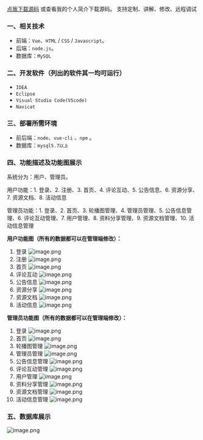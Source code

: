 [点我下载源码](https://www.oneprosol.com/detail/8bbae354139a454e9f0da6dbdeecb16f) 
或查看我的个人简介下载源码。
支持定制、讲解、修改、远程调试

### 一、相关技术

- 前端：`Vue`、`HTML` / `CSS` / `Javascript`。
- 后端：`node.js`。
- 数据库：`MySQL`

### 二、开发软件（列出的软件其一均可运行）

- `IDEA`
- `Eclipse`
- `Visual Studio Code(VScode)`
- `Navicat`

### 三、部署所需环境

- 前后端：`node`、`vue-cli` 、`npm`  。
- 数据库：`mysql5.7以上`

### 四、功能描述及功能图展示

系统分为：用户、管理员。

用户功能：1. 登录、2. 注册、3. 首页、4. 评论互动、5. 公告信息、6. 资源分享、7. 资源文档、8. 活动信息

管理员功能：1. 登录、2. 首页、3. 轮播图管理、4. 管理员管理、5. 公告信息管理、6. 评论互动管理、7. 用户管理、8. 资料分享管理、9. 
资源文档管理、10. 活动信息管理

**用户功能图（所有的数据都可以在管理端修改）：**

1. 登录
   ![image.png](https://pic.picprosol.com/user_upload/47a0c8c315464e69858d8da56b2d15ba/2024-12-21%2018:20:41_image.png)
2. 注册
   ![image.png](https://pic.picprosol.com/user_upload/47a0c8c315464e69858d8da56b2d15ba/2024-12-21%2018:20:45_image.png)
3. 首页
   ![image.png](https://pic.picprosol.com/user_upload/47a0c8c315464e69858d8da56b2d15ba/2024-12-21%2018:20:54_image.png)
4. 评论互动
   ![image.png](https://pic.picprosol.com/user_upload/47a0c8c315464e69858d8da56b2d15ba/2024-12-21%2018:21:05_image.png)
5. 公告信息
   ![image.png](https://pic.picprosol.com/user_upload/47a0c8c315464e69858d8da56b2d15ba/2024-12-21%2018:22:04_image.png)
6. 资源分享
   ![image.png](https://pic.picprosol.com/user_upload/47a0c8c315464e69858d8da56b2d15ba/2024-12-21%2018:22:21_image.png)
7. 资源文档
   ![image.png](https://pic.picprosol.com/user_upload/47a0c8c315464e69858d8da56b2d15ba/2024-12-21%2018:22:29_image.png)
8. 活动信息
   ![image.png](https://pic.picprosol.com/user_upload/47a0c8c315464e69858d8da56b2d15ba/2024-12-21%2018:34:21_image.png)

**管理员功能图（所有的数据都可以在管理端修改）：**

1. 登录
   ![image.png](https://pic.picprosol.com/user_upload/47a0c8c315464e69858d8da56b2d15ba/2024-12-21%2018:35:03_image.png)
2. 首页
   ![image.png](https://pic.picprosol.com/user_upload/47a0c8c315464e69858d8da56b2d15ba/2024-12-21%2018:35:14_image.png)
3. 轮播图管理
   ![image.png](https://pic.picprosol.com/user_upload/47a0c8c315464e69858d8da56b2d15ba/2024-12-21%2018:36:03_image.png)
4. 管理员管理
   ![image.png](https://pic.picprosol.com/user_upload/47a0c8c315464e69858d8da56b2d15ba/2024-12-21%2018:36:08_image.png)
5. 公告信息管理
   ![image.png](https://pic.picprosol.com/user_upload/47a0c8c315464e69858d8da56b2d15ba/2024-12-21%2018:36:13_image.png)
6. 评论互动管理
   ![image.png](https://pic.picprosol.com/user_upload/47a0c8c315464e69858d8da56b2d15ba/2024-12-21%2018:36:18_image.png)
7. 用户管理
   ![image.png](https://pic.picprosol.com/user_upload/47a0c8c315464e69858d8da56b2d15ba/2024-12-21%2018:36:25_image.png)
8. 资料分享管理
   ![image.png](https://pic.picprosol.com/user_upload/47a0c8c315464e69858d8da56b2d15ba/2024-12-21%2018:36:31_image.png)
9. 资源文档管理
   ![image.png](https://pic.picprosol.com/user_upload/47a0c8c315464e69858d8da56b2d15ba/2024-12-21%2018:36:36_image.png)
10. 活动信息管理
    ![image.png](https://pic.picprosol.com/user_upload/47a0c8c315464e69858d8da56b2d15ba/2024-12-21%2018:37:36_image.png)

### 五、数据库展示

![image.png](https://pic.picprosol.com/user_upload/47a0c8c315464e69858d8da56b2d15ba/2024-12-21%2018:37:56_image.png)

